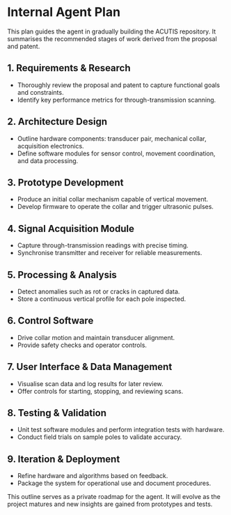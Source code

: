 # Internal Agent Plan

This plan guides the agent in gradually building the ACUTIS repository. It summarises the recommended stages of work derived from the proposal and patent.

## 1. Requirements & Research
- Thoroughly review the proposal and patent to capture functional goals and constraints.
- Identify key performance metrics for through-transmission scanning.

## 2. Architecture Design
- Outline hardware components: transducer pair, mechanical collar, acquisition electronics.
- Define software modules for sensor control, movement coordination, and data processing.

## 3. Prototype Development
- Produce an initial collar mechanism capable of vertical movement.
- Develop firmware to operate the collar and trigger ultrasonic pulses.

## 4. Signal Acquisition Module
- Capture through-transmission readings with precise timing.
- Synchronise transmitter and receiver for reliable measurements.

## 5. Processing & Analysis
- Detect anomalies such as rot or cracks in captured data.
- Store a continuous vertical profile for each pole inspected.

## 6. Control Software
- Drive collar motion and maintain transducer alignment.
- Provide safety checks and operator controls.

## 7. User Interface & Data Management
- Visualise scan data and log results for later review.
- Offer controls for starting, stopping, and reviewing scans.

## 8. Testing & Validation
- Unit test software modules and perform integration tests with hardware.
- Conduct field trials on sample poles to validate accuracy.

## 9. Iteration & Deployment
- Refine hardware and algorithms based on feedback.
- Package the system for operational use and document procedures.

This outline serves as a private roadmap for the agent. It will evolve as the project matures and new insights are gained from prototypes and tests.
